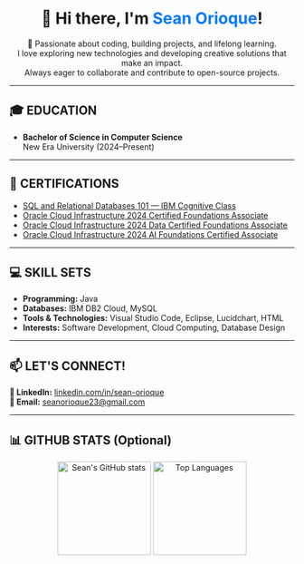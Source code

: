 <h1 align="center">👋 Hi there, I'm <span style="color:#0078ff;">Sean Orioque</span>!</h1>

<p align="center">
  🚀 Passionate about coding, building projects, and lifelong learning. <br>
  I love exploring new technologies and developing creative solutions that make an impact. <br>
  Always eager to collaborate and contribute to open-source projects.
</p>

---

<h2>🎓 EDUCATION</h2>
<ul>
  <li>
    <strong>Bachelor of Science in Computer Science</strong><br>
    New Era University (2024–Present)
  </li>
</ul>

---

<h2>🏅 CERTIFICATIONS</h2>
<ul>
  <li>
    <a href="https://courses.cognitiveclass.ai/certificates/8cf71d0105af4257a31e3bc29aaa848e">SQL and Relational Databases 101 — IBM Cognitive Class</a>
  </li>
  <li>
    <a href="https://catalog-education.oracle.com/ords/certview/sharebadge?id=D3253DC3EB8FCB05E2C2FD8EDE344A0F1E0F72A832E2615D15EEC51B18DF406C">
      Oracle Cloud Infrastructure 2024 Certified Foundations Associate
    </a>
  </li>
  <li>
    <a href="https://catalog-education.oracle.com/ords/certview/sharebadge?id=D3253DC3EB8FCB05E2C2FD8EDE344A0FB4E8D5C102A2F2A56F16A12E59DE2166">
      Oracle Cloud Infrastructure 2024 Data Certified Foundations Associate
    </a>
  </li>
  <li>
    <a href="https://catalog-education.oracle.com/ords/certview/sharebadge?id=AB3357B6A26A740871EA824AB39DF1A132660906EF0724BB0CB45E3FD8079FE9">
      Oracle Cloud Infrastructure 2024 AI Foundations Certified Associate
    </a>
  </li>
</ul>

---

<h2>💻 SKILL SETS</h2>
<ul>
  <li><strong>Programming:</strong> Java</li>
  <li><strong>Databases:</strong> IBM DB2 Cloud, MySQL</li>
  <li><strong>Tools & Technologies:</strong> Visual Studio Code, Eclipse, Lucidchart, HTML</li>
  <li><strong>Interests:</strong> Software Development, Cloud Computing, Database Design</li>
</ul>

---

<h2>📫 LET'S CONNECT!</h2>
<p>
  <strong>💼 LinkedIn:</strong> <a href="https://www.linkedin.com/in/sean-orioque" target="_blank">linkedin.com/in/sean-orioque</a><br>
  <strong>📧 Email:</strong> <a href="mailto:seanorioque23@gmail.com">seanorioque23@gmail.com</a>
</p>

---

<h2>📊 GITHUB STATS (Optional)</h2>
<p align="center">
  <img src="https://github-readme-stats.vercel.app/api?username=seanorioque&show_icons=true&theme=tokyonight" alt="Sean's GitHub stats" height="165">
  <img src="https://github-readme-stats.vercel.app/api/top-langs/?username=seanorioque&layout=compact&theme=tokyonight" alt="Top Languages" height="165">
</p>
